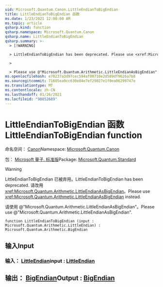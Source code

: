 ```yaml
---
uid: Microsoft.Quantum.Canon.LittleEndianToBigEndian
title: LittleEndianToBigEndian 函数
ms.date: 1/23/2021 12:00:00 AM
ms.topic: article
qsharp.kind: function
qsharp.namespace: Microsoft.Quantum.Canon
qsharp.name: LittleEndianToBigEndian
qsharp.summary: >-
  > [!WARNING]

  > LittleEndianToBigEndian has been deprecated. Please use <xref:Microsoft.Quantum.Arithmetic.LittleEndianAsBigEndian> instead.

  >

  > Please use @"Microsoft.Quantum.Arithmetic.LittleEndianAsBigEndian".
ms.openlocfilehash: e70237a3d97cec594af00710e2d589df9626a7b8
ms.sourcegitcommit: 71605ea9cc630e84e7ef29027e1f0ea06299747e
ms.translationtype: MT
ms.contentlocale: zh-CN
ms.lasthandoff: 01/26/2021
ms.locfileid: "98852689"
---
```

# <a name="littleendiantobigendian-function"></a><span data-ttu-id="0038e-102">LittleEndianToBigEndian 函数</span><span class="sxs-lookup"><span data-stu-id="0038e-102">LittleEndianToBigEndian function</span></span>

<span data-ttu-id="0038e-103">命名空间： [Canon](xref:Microsoft.Quantum.Canon)</span><span class="sxs-lookup"><span data-stu-id="0038e-103">Namespace: [Microsoft.Quantum.Canon](xref:Microsoft.Quantum.Canon)</span></span>

<span data-ttu-id="0038e-104">包： [Microsoft 量子. 标准版](https://nuget.org/packages/Microsoft.Quantum.Standard)</span><span class="sxs-lookup"><span data-stu-id="0038e-104">Package: [Microsoft.Quantum.Standard](https://nuget.org/packages/Microsoft.Quantum.Standard)</span></span>


> [!WARNING]
> <span data-ttu-id="0038e-105">LittleEndianToBigEndian 已被弃用。</span><span class="sxs-lookup"><span data-stu-id="0038e-105">LittleEndianToBigEndian has been deprecated.</span></span> <span data-ttu-id="0038e-106">请改用 <xref:Microsoft.Quantum.Arithmetic.LittleEndianAsBigEndian>。</span><span class="sxs-lookup"><span data-stu-id="0038e-106">Please use <xref:Microsoft.Quantum.Arithmetic.LittleEndianAsBigEndian> instead.</span></span>
>
> <span data-ttu-id="0038e-107">请使用 @"Microsoft.Quantum.Arithmetic.LittleEndianAsBigEndian"。</span><span class="sxs-lookup"><span data-stu-id="0038e-107">Please use @"Microsoft.Quantum.Arithmetic.LittleEndianAsBigEndian".</span></span>



```qsharp
function LittleEndianToBigEndian (input : Microsoft.Quantum.Arithmetic.LittleEndian) : Microsoft.Quantum.Arithmetic.BigEndian
```


## <a name="input"></a><span data-ttu-id="0038e-108">输入</span><span class="sxs-lookup"><span data-stu-id="0038e-108">Input</span></span>

### <a name="input--littleendian"></a><span data-ttu-id="0038e-109">输入： [LittleEndian](xref:Microsoft.Quantum.Arithmetic.LittleEndian)</span><span class="sxs-lookup"><span data-stu-id="0038e-109">input : [LittleEndian](xref:Microsoft.Quantum.Arithmetic.LittleEndian)</span></span>





## <a name="output--bigendian"></a><span data-ttu-id="0038e-110">输出： [BigEndian](xref:Microsoft.Quantum.Arithmetic.BigEndian)</span><span class="sxs-lookup"><span data-stu-id="0038e-110">Output : [BigEndian](xref:Microsoft.Quantum.Arithmetic.BigEndian)</span></span>


